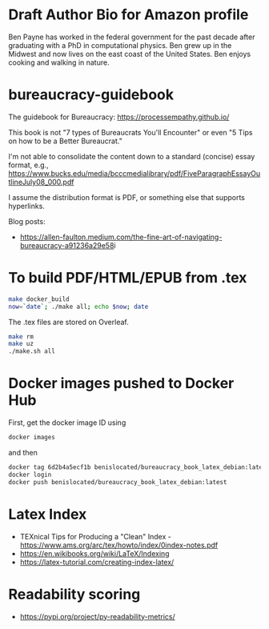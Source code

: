 # Draft Author Bio for Amazon profile

Ben Payne has worked in the federal government for the past decade after graduating with a PhD in computational physics. 
Ben grew up in the Midwest and now lives on the east coast of the United States. Ben enjoys cooking and walking in nature.


# bureaucracy-guidebook
The guidebook for Bureaucracy: <https://processempathy.github.io/>


This book is not "7 types of Bureaucrats You'll Encounter" or even "5 Tips on how to be a Better Bureaucrat."

I'm not able to consolidate the content down to a standard (concise) essay format, e.g., <https://www.bucks.edu/media/bcccmedialibrary/pdf/FiveParagraphEssayOutlineJuly08_000.pdf>


I assume the distribution format is PDF, or something else that supports hyperlinks. 


Blog posts:
* <https://allen-faulton.medium.com/the-fine-art-of-navigating-bureaucracy-a91236a29e58>i

# To build PDF/HTML/EPUB from .tex

```bash
make docker_build
now=`date`; ./make all; echo $now; date
```
The .tex files are stored on Overleaf. 
```bash
make rm
make uz
./make.sh all
```

# Docker images pushed to Docker Hub

First, get the docker image ID using
```bash
docker images
```
and then
```bash
docker tag 6d2b4a5ecf1b benislocated/bureaucracy_book_latex_debian:latest
docker login
docker push benislocated/bureaucracy_book_latex_debian:latest
```

# Latex Index

* TEXnical Tips for Producing a "Clean" Index - <https://www.ams.org/arc/tex/howto/index/0index-notes.pdf>
* <https://en.wikibooks.org/wiki/LaTeX/Indexing>
* <https://latex-tutorial.com/creating-index-latex/>


# Readability scoring

* <https://pypi.org/project/py-readability-metrics/>
